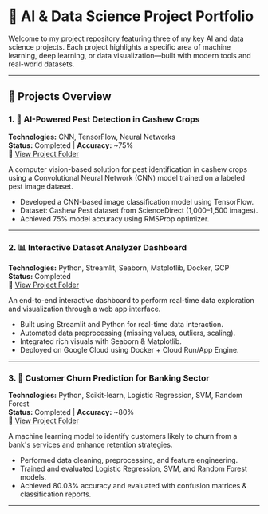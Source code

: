 # 🌾 AI & Data Science Project Portfolio

Welcome to my project repository featuring three of my key AI and data science projects. Each project highlights a specific area of machine learning, deep learning, or data visualization—built with modern tools and real-world datasets.

---

## 📁 Projects Overview

### 1. 🐛 AI-Powered Pest Detection in Cashew Crops
**Technologies:** CNN, TensorFlow, Neural Networks  
**Status:** Completed | **Accuracy:** ~75%  
📌 [View Project Folder](./ai-pest-detection-cashew)

A computer vision-based solution for pest identification in cashew crops using a Convolutional Neural Network (CNN) model trained on a labeled pest image dataset.

- Developed a CNN-based image classification model using TensorFlow.
- Dataset: Cashew Pest dataset from ScienceDirect (1,000–1,500 images).
- Achieved 75% model accuracy using RMSProp optimizer.

---

### 2. 📊 Interactive Dataset Analyzer Dashboard
**Technologies:** Python, Streamlit, Seaborn, Matplotlib, Docker, GCP  
**Status:** Completed  
📌 [View Project Folder](./interactive-dashboard)

An end-to-end interactive dashboard to perform real-time data exploration and visualization through a web app interface.

- Built using Streamlit and Python for real-time data interaction.
- Automated data preprocessing (missing values, outliers, scaling).
- Integrated rich visuals with Seaborn & Matplotlib.
- Deployed on Google Cloud using Docker + Cloud Run/App Engine.

---

### 3. 🏦 Customer Churn Prediction for Banking Sector
**Technologies:** Python, Scikit-learn, Logistic Regression, SVM, Random Forest  
**Status:** Completed | **Accuracy:** ~80%  
📌 [View Project Folder](./customer-churn-prediction)

A machine learning model to identify customers likely to churn from a bank's services and enhance retention strategies.

- Performed data cleaning, preprocessing, and feature engineering.
- Trained and evaluated Logistic Regression, SVM, and Random Forest models.
- Achieved 80.03% accuracy and evaluated with confusion matrices & classification reports.

---


